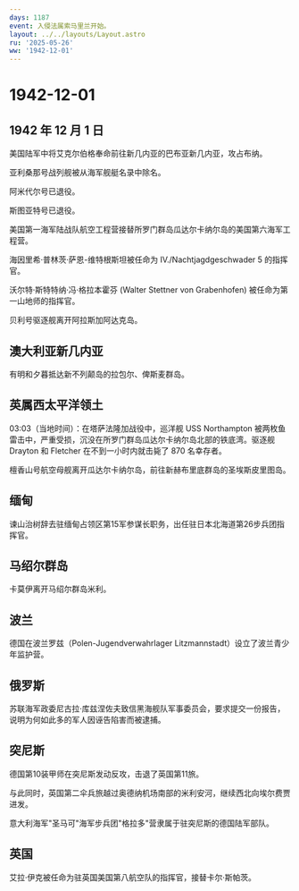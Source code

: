 ```yaml
---
days: 1187
event: 入侵法属索马里兰开始。
layout: ../../layouts/Layout.astro
ru: '2025-05-26'
ww: '1942-12-01'
---
```


# 1942-12-01

## 1942 年 12 月 1 日

美国陆军中将艾克尔伯格奉命前往新几内亚的巴布亚新几内亚，攻占布纳。

亚利桑那号战列舰被从海军舰艇名录中除名。

阿米代尔号已退役。

斯图亚特号已退役。

美国第一海军陆战队航空工程营接替所罗门群岛瓜达尔卡纳尔岛的美国第六海军工程营。

海因里希·普林茨·萨恩-维特根斯坦被任命为 IV./Nachtjagdgeschwader 5
的指挥官。

沃尔特·斯特特纳·冯·格拉本霍芬 (Walter Stettner von Grabenhofen)
被任命为第一山地师的指挥官。

贝利号驱逐舰离开阿拉斯加阿达克岛。

## 澳大利亚新几内亚

有明和夕暮抵达新不列颠岛的拉包尔、俾斯麦群岛。

## 英属西太平洋领土

03:03（当地时间）：在塔萨法隆加战役中，巡洋舰 USS Northampton
被两枚鱼雷击中，严重受损，沉没在所罗门群岛瓜达尔卡纳尔岛北部的铁底湾。驱逐舰
Drayton 和 Fletcher 在不到一小时内就击毙了 870 名幸存者。

檀香山号航空母舰离开瓜达尔卡纳尔岛，前往新赫布里底群岛的圣埃斯皮里图岛。

## 缅甸

谏山治树辞去驻缅甸占领区第15军参谋长职务，出任驻日本北海道第26步兵团指挥官。

## 马绍尔群岛

卡莫伊离开马绍尔群岛米利。

## 波兰

德国在波兰罗兹（Polen-Jugendverwahrlager
Litzmannstadt）设立了波兰青少年监护营。

## 俄罗斯

苏联海军政委尼古拉·库兹涅佐夫致信黑海舰队军事委员会，要求提交一份报告，说明为何如此多的军人因诬告陷害而被逮捕。

## 突尼斯

德国第10装甲师在突尼斯发动反攻，击退了英国第11旅。

与此同时，英国第二伞兵旅越过奥德纳机场南部的米利安河，继续西北向埃尔费贾进发。

意大利海军"圣马可"海军步兵团"格拉多"营隶属于驻突尼斯的德国陆军部队。

## 英国

艾拉·伊克被任命为驻英国美国第八航空队的指挥官，接替卡尔·斯帕茨。